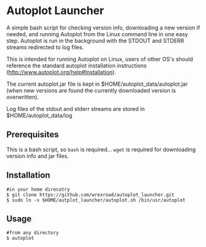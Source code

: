 # Autoplot Launcher
A simple bash script for checking version info, downloading a new version if needed,
and running Autoplot from the Linux command line in one easy step. Autoplot is run in
the background with the STDOUT and STDERR streams redirected to log files.

This is intended for running Autoplot on Linux, users of other OS's should reference
the standard autoplot installation instructions (http://www.autoplot.org/help#Installation).

The current autoplot.jar file is kept in $HOME/autoplot_data/autoplot.jar
(when new versions are found the currently downloaded version is overwritten).

Log files of the stdout and stderr streams are stored in $HOME/autoplot_data/log

## Prerequisites
This is a bash script, so `bash` is required...
`wget` is required for downloading version info and jar files.

## Installation
```
#in your home direcotry
$ git clone https://github.com/wrexroad/autoplot_launcher.git
$ sudo ln -s $HOME/autplot_launcher/autoplot.sh /bin/usr/autoplot
```

## Usage
```
#from any directory
$ autoplot
```
